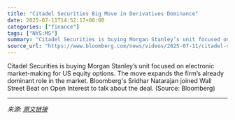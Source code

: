 ```yaml
---
title: "Citadel Securities Big Move in Derivatives Dominance"
date: 2025-07-11T14:52:17+08:00
categories: ["finance"]
tags: ["NYS:MS"]
summary: "Citadel Securities is buying Morgan Stanley’s unit focused on electronic market-making for US equity options. The move expands the firm’s already dominant role in the market. Bloomberg's Sridhar Natar"
source_url: "https://www.bloomberg.com/news/videos/2025-07-11/citadel-securities-big-move-in-derivatives-dominance-video"
---
```


Citadel Securities is buying Morgan Stanley’s unit focused on electronic market-making for US equity options. The move expands the firm’s already dominant role in the market. Bloomberg's Sridhar Natarajan joined Wall Street Beat on Open Interest to talk about the deal. (Source: Bloomberg)

---

*来源: [原文链接](https://www.bloomberg.com/news/videos/2025-07-11/citadel-securities-big-move-in-derivatives-dominance-video)*
